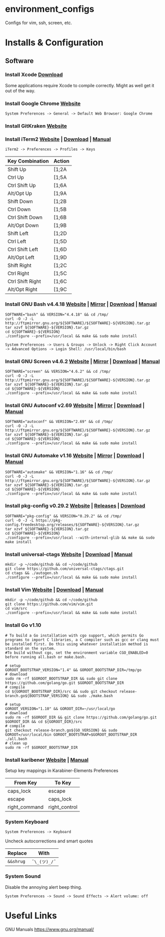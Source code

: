 environment_configs
===================

Configs for vim, ssh, screen, etc.

# Installs & Configuration

## Software
### Install Xcode [Download](https://developer.apple.com/download/)
Some applications require Xcode to compile correctly. Might as well get it out of the way.

### Install Google Chrome [Website](https://www.google.com/chrome/)
```
System Preferences -> General -> Default Web Browser: Google Chrome
```
### Install GitKraken [Website](https://www.gitkraken.com/)

### Install iTerm2 [Website](www.iterm2.com) | [Download](https://www.iterm2.com/downloads.html) | [Manual](https://www.iterm2.com/documentation.html)
```
iTerm2 -> Preferences -> Profiles -> Keys
```

Key Combination | Action
--------------- | ------
Shift Up | [1;2A
Ctrl Up | [1;5A
Ctrl Shift Up | [1;6A
Alt/Opt Up | [1;9A
Shift Down | [1;2B
Ctrl Down | [1;5B
Ctrl Shift Down | [1;6B
Alt/Opt Down | [1;9B
Shift Left | [1;2D
Ctrl Left | [1;5D
Ctrl Shift Left | [1;6D
Alt/Opt Left | [1;9D
Shift Right | [1;2C
Ctrl Right | [1;5C
Ctrl Shift Right | [1;6C
Alt/Opt Right | [1;9C

### Install GNU Bash v4.4.18 [Website](https://www.gnu.org/software/bash/) | [Mirror](http://ftpmirror.gnu.org/bash/) | [Download](http://ftpmirror.gnu.org/bash/bash-4.4.18.tar.gz) | [Manual](https://www.gnu.org/software/bash/manual/bash.html)
```
SOFTWARE="bash" && VERSION="4.4.18" && cd /tmp/
curl -O -J -L http://ftpmirror.gnu.org/${SOFTWARE}/${SOFTWARE}-${VERSION}.tar.gz
tar xzvf ${SOFTWARE}-${VERSION}.tar.gz
cd ${SOFTWARE}-${VERSION}
./configure --prefix=/usr/local && make && sudo make install
```
```
System Preferences -> Users & Groups -> Unlock -> Right Click Account -> Advanced Options -> Login Shell: /usr/local/bin/bash
```

### Install GNU Screen v4.6.2 [Website](https://www.gnu.org/software/screen/) | [Mirror](http://ftpmirror.gnu.org/screen/) | [Download](http://ftpmirror.gnu.org/screen/screen-4.6.2.tar.gz) | [Manual](https://www.gnu.org/software/screen/manual/screen.html)
```
SOFTWARE="screen" && VERSION="4.6.2" && cd /tmp/
curl -O -J -L http://ftpmirror.gnu.org/${SOFTWARE}/${SOFTWARE}-${VERSION}.tar.gz
tar xzvf ${SOFTWARE}-${VERSION}.tar.gz
cd ${SOFTWARE}-${VERSION}
./configure --prefix=/usr/local && make && sudo make install
```

### Install GNU Autoconf v2.69 [Website](https://www.gnu.org/software/autoconf/) | [Mirror](http://ftpmirror.gnu.org/autoconf/) | [Download](http://ftpmirror.gnu.org/autoconf/autoconf-2.69.tar.gz) | [Manual](https://www.gnu.org/software/autoconf/manual/autoconf.html)
```
SOFTWARE="autoconf" && VERSION="2.69" && cd /tmp/
curl -O -J -L http://ftpmirror.gnu.org/${SOFTWARE}/${SOFTWARE}-${VERSION}.tar.gz
tar xzvf ${SOFTWARE}-${VERSION}.tar.gz
cd ${SOFTWARE}-${VERSION}
./configure --prefix=/usr/local && make && sudo make install
```

### Install GNU Automake v1.16 [Website](https://www.gnu.org/software/automake/) | [Mirror](http://ftpmirror.gnu.org/automake/) | [Download](http://ftpmirror.gnu.org/automake/automake-1.16.tar.gz) | [Manual](https://www.gnu.org/software/automake/manual/automake.html)
```
SOFTWARE="automake" && VERSION="1.16" && cd /tmp/
curl -O -J -L http://ftpmirror.gnu.org/${SOFTWARE}/${SOFTWARE}-${VERSION}.tar.gz
tar xzvf ${SOFTWARE}-${VERSION}.tar.gz
cd ${SOFTWARE}-${VERSION}
./configure --prefix=/usr/local && make && sudo make install
```

### Install pkg-config v0.29.2 [Website](https://pkg-config.freedesktop.org/) | [Releases](https://pkg-config.freedesktop.org/releases/) | [Download](https://pkg-config.freedesktop.org/releases/pkg-config-0.29.2.tar.gz)
```
SOFTWARE="pkg-config" && VERSION="0.29.2" && cd /tmp/
curl -O -J -L https://pkg-config.freedesktop.org/releases/${SOFTWARE}-${VERSION}.tar.gz
tar xzvf ${SOFTWARE}-${VERSION}.tar.gz
cd ${SOFTWARE}-${VERSION}
./configure --prefix=/usr/local --with-internal-glib && make && sudo make install
```

### Install universal-ctags [Website](https://ctags.io/) | [Download](https://github.com/universal-ctags/ctags) | [Manual](http://docs.ctags.io/en/latest/)
```
mkdir -p ~/code/github && cd ~/code/github
git clone https://github.com/universal-ctags/ctags.git
cd ctags && ./autogen.sh
./configure --prefix=/usr/local && make && sudo make install
```

### Install Vim [Website](https://www.vim.org/) | [Download](https://www.vim.org/download.php) | [Manual](http://vimdoc.sourceforge.net/htmldoc/help.html)
```
mkdir -p ~/code/github && cd ~/code/github
git clone https://github.com/vim/vim.git
cd vim/src
./configure --prefix=/usr/local && make && sudo make install
```

### Install Go v1.10
```
# To build a Go installation with cgo support, which permits Go programs to import C libraries, a C compiler such as gcc or clang must be installed first. Do this using whatever installation method is standard on the system.
#To build without cgo, set the environment variable CGO_ENABLED=0 before running all.bash or make.bash.

# setup
GOROOT_BOOTSTRAP_VERSION="1.4" && GOROOT_BOOTSTRAP_DIR=/tmp/go
# download
sudo rm -rf $GOROOT_BOOTSTRAP_DIR && sudo git clone https://github.com/golang/go.git $GOROOT_BOOTSTRAP_DIR
# compile
cd ${GOROOT_BOOTSTRAP_DIR}/src && sudo git checkout release-branch.go${BOOTSTRAP_VERSION} && sudo ./make.bash

# setup
GOROOT_VERSION="1.10" && GOROOT_DIR=~/usr/local/go
# download
sudo rm -rf $GOROOT_DIR && git clone https://github.com/golang/go.git $GOROOT_DIR && cd ${GOROOT_DIR}/src
# compile
git checkout release-branch.go${GO_VERSION} && sudo GOROOT=/usr/local/bin GOROOT_BOOTSTRAP=$GOROOT_BOOTSTRAP_DIR ./all.bash
# clean up
sudo rm -rf $GOROOT_BOOTSTRAP_DIR
```

### Install karibener [Website](https://pqrs.org/osx/karabiner/) | [Manual](https://pqrs.org/osx/karabiner/document.html)
Setup key mappings in Karabiner-Elements Preferences

From Key | To Key
-------- | ------
caps_lock | escape
escape | caps_lock
right_command | right_control

### System Keyboard
```
System Preferences -> Keyboard
```
Uncheck autocorrections and smart quotes

Replace | With
------- | ----
`&&shrug` | `¯\_(ツ)_/¯`

### System Sound
Disable the annoying alert beep thing.
```
System Preferences -> Sound -> Sound Effects -> Alert volume: off
```

# Useful Links
GNU Manuals https://www.gnu.org/manual/
